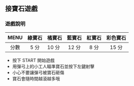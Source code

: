 ## 接寶石遊戲

### 遊戲說明

| MENU | 綠寶石 | 橘寶石 | 藍寶石 | 紅寶石 | 彩色寶石 |
| :--: | :----: | ------ | :----: | :----: | :------: |
| 分數 |  5 分  | 10 分  | 12 分  |  8 分  |  15 分   |

- 按下 START 開始遊戲
- 用彈弓上的小工人瞄準寶石並按下左鍵射擊
- 小心不要讓彈弓被寶石砸傷
- 寶石會隨時間越滾越多哦
